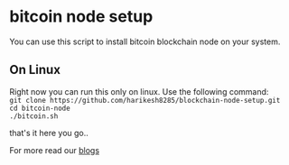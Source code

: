 # bitcoin node setup

You can use this script to install bitcoin blockchain node on your system. 

## On Linux

Right now you can run this only on linux. Use the following command:<br/>
`git clone https://github.com/harikesh8285/blockchain-node-setup.git`<br/>
`cd bitcoin-node`<br/>
`./bitcoin.sh`

that's it here you go.. 


For more read our [blogs](https://deployeed.com/blogs)

